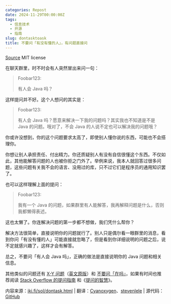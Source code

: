 ```yaml
---
categories: Repost
date: 2024-11-29T00:00:00Z
tags:
  - 信息技术
  - 开源
  - 指南
slug: dontasktoask
title: 不要问「有没有懂的人」，有问题直接问
---
```


[Source](https://github.com/maunium/dontasktoask.com) MIT license

在聊天群里，时不时会有人突然冒出来问一句：

> Foobar123:
>
> 有人会 Java 吗？

这样提问并不好。这个人想问的其实是：

> Foobar123:
>
> 有人会 Java 吗？愿意来解决一下我的问题吗？其实我也不知道是不是 Java 的问题。哦对了，不会 Java 的人说不定也可以解决我的问题哦？

你或许没想到，你的这个问题要求太高了，即使别人懂你说的东西，可能也不会搭理你。

你想让别人承担责任、付出精力。你还质疑别人有没有自信很懂这个东西。不仅如此，其他能解答问题的人也被你拒之门外了。举例来说，我本人就回答过很多问题，这些问题有关我不会的语言、没用过的库，只不过它们是程序员的通用知识罢了。

也可以这样理解上面的提问：

> Foobar123:
>
> 我有一个 Java 的问题，如果群里有人能解答，我再解释问题是什么，否则我都懒得表述。

这也太懒了。你连解决问题的第一步都不想做，我们凭什么帮你？

解决方法很简单，直接说明你的问题就行了。别人只是偶尔看一眼群里的消息，看到你问「有没有懂的人」可能直接就忽略了，但是看到你详细说明的问题之后，说不定就感兴趣了，这样才会有解答。

总之，不要问「有人会 Java 吗」，正确的做法是直接说明你的 Java 问题和相关信息。

其他类似的问题还有 [X-Y 问题](https://www.aqee.net/post/xy-problem/)（[英文原版](https://xyproblem.info/)）和 [不要问「在吗」](https://nohello.net/zh-cn/)，如果有时间也推荐阅读 [Stack Overflow 的提问指南](https://stackoverflow.com/help/how-to-ask) 和《[提问的智慧](https://github.com/ryanhanwu/How-To-Ask-Questions-The-Smart-Way/blob/main/README-zh_CN.md)》。

内容来源：[iki.fi/sol/dontask.html](https://iki.fi/sol/dontask.html) | 翻译：[Cyanoxygen](https://github.com/cyanoxygen)、[stevenlele](https://github.com/stevenlele) | 源代码：[GitHub](https://github.com/maunium/dontasktoask.com)
